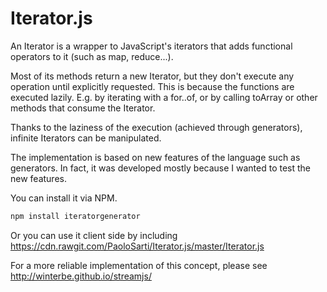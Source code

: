 # Iterator.js

An Iterator is a wrapper to JavaScript's iterators that adds functional operators to it (such as map, reduce...).

Most of its methods return a new Iterator, but they don't execute any operation until explicitly requested.
This is because the functions are executed lazily.
E.g. by iterating with a for..of, or by calling toArray or other methods that consume the Iterator.

Thanks to the laziness of the execution (achieved through generators), infinite Iterators can be manipulated.

The implementation is based on new features of the language such as generators.
In fact, it was developed mostly because I wanted to test the new features.

You can install it via NPM.

```bash
npm install iteratorgenerator
```

Or you can use it client side by including https://cdn.rawgit.com/PaoloSarti/Iterator.js/master/Iterator.js

For a more reliable implementation of this concept, please see http://winterbe.github.io/streamjs/
